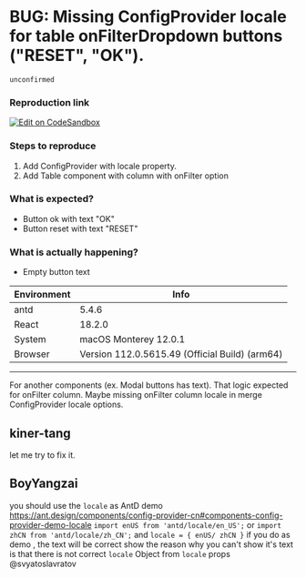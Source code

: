# BUG: Missing ConfigProvider locale for table onFilterDropdown buttons ("RESET", "OK").

`unconfirmed`

### Reproduction link

[![Edit on CodeSandbox](https://codesandbox.io/static/img/play-codesandbox.svg)](https://codesandbox.io/s/immutable-grass-5vsb06?file=/src/App.tsx)

### Steps to reproduce

1. Add ConfigProvider with locale property.
2. Add Table component with column with onFilter option

### What is expected?

- Button ok with text "OK"
- Button reset with text "RESET"

### What is actually happening?

- Empty button text

| Environment | Info                                           |
| ----------- | ---------------------------------------------- |
| antd        | 5.4.6                                          |
| React       | 18.2.0                                         |
| System      | macOS Monterey 12.0.1                          |
| Browser     | Version 112.0.5615.49 (Official Build) (arm64) |

---

For another components (ex. Modal buttons has text). That logic expected for onFilter column. Maybe missing onFilter column locale in merge ConfigProvider locale options.

<!-- generated by ant-design-issue-helper. DO NOT REMOVE -->

## kiner-tang

let me try to fix it.

## BoyYangzai

you should use the `locale` as AntD demo
https://ant.design/components/config-provider-cn#components-config-provider-demo-locale
`import enUS from 'antd/locale/en_US';` or
`import zhCN from 'antd/locale/zh_CN';`
and
`locale = { enUS/ zhCN }`
if you do as demo , the text will be correct show
the reason why you can't show it's text is that there is not correct `locale` Object from `locale` props
@svyatoslavratov
